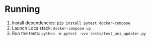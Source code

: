 # Running
1. Install dependencies: `pip install pytest docker-compose`
2. Launch Localstack: `docker-compose up`
3. Run the tests: `python -m pytest -vvv tests/test_ami_updater.py`
